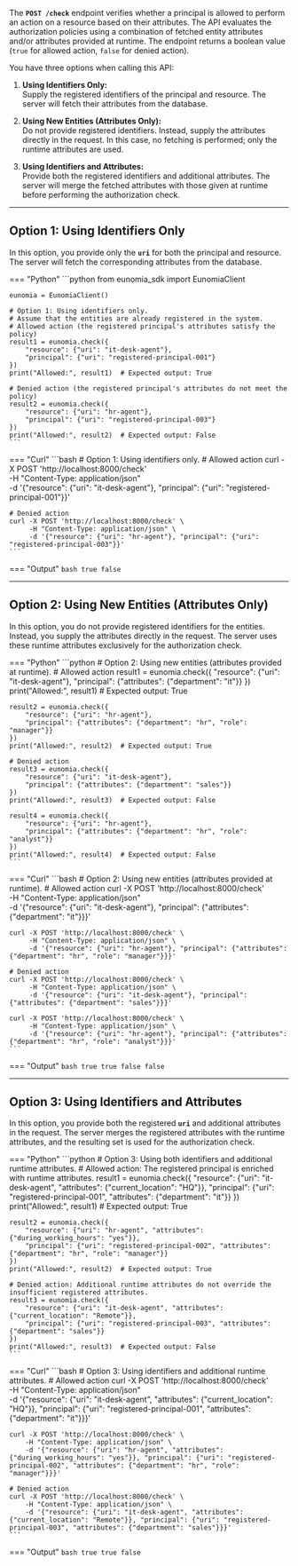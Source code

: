 The **`POST /check`** endpoint verifies whether a principal is allowed to perform an action on a resource based on their attributes. The API evaluates the authorization policies using a combination of fetched entity attributes and/or attributes provided at runtime. The endpoint returns a boolean value (`true` for allowed action, `false` for denied action).

You have three options when calling this API:

1. **Using Identifiers Only:**  
   Supply the registered identifiers of the principal and resource. The server will fetch their attributes from the database.

2. **Using New Entities (Attributes Only):**  
   Do not provide registered identifiers. Instead, supply the attributes directly in the request. In this case, no fetching is performed; only the runtime attributes are used.

3. **Using Identifiers and Attributes:**  
   Provide both the registered identifiers and additional attributes. The server will merge the fetched attributes with those given at runtime before performing the authorization check.

---

## Option 1: Using Identifiers Only

In this option, you provide only the **`uri`** for both the principal and resource. The server will fetch the corresponding attributes from the database.

=== "Python"
    ```python
    from eunomia_sdk import EunomiaClient

    eunomia = EunomiaClient()

    # Option 1: Using identifiers only.
    # Assume that the entities are already registered in the system.
    # Allowed action (the registered principal's attributes satisfy the policy)
    result1 = eunomia.check({
        "resource": {"uri": "it-desk-agent"},
        "principal": {"uri": "registered-principal-001"}
    })
    print("Allowed:", result1)  # Expected output: True

    # Denied action (the registered principal's attributes do not meet the policy)
    result2 = eunomia.check({
        "resource": {"uri": "hr-agent"},
        "principal": {"uri": "registered-principal-003"}
    })
    print("Allowed:", result2)  # Expected output: False
    ```

=== "Curl"
    ```bash
    # Option 1: Using identifiers only.
    # Allowed action
    curl -X POST 'http://localhost:8000/check' \
         -H "Content-Type: application/json" \
         -d '{"resource": {"uri": "it-desk-agent"}, "principal": {"uri": "registered-principal-001"}}'

    # Denied action
    curl -X POST 'http://localhost:8000/check' \
         -H "Content-Type: application/json" \
         -d '{"resource": {"uri": "hr-agent"}, "principal": {"uri": "registered-principal-003"}}'
    ```

=== "Output"
    ```bash
    true
    false
    ```

---

## Option 2: Using New Entities (Attributes Only)

In this option, you do not provide registered identifiers for the entities. Instead, you supply the attributes directly in the request. The server uses these runtime attributes exclusively for the authorization check.

=== "Python"
    ```python
    # Option 2: Using new entities (attributes provided at runtime).
    # Allowed action
    result1 = eunomia.check({
        "resource": {"uri": "it-desk-agent"},
        "principal": {"attributes": {"department": "it"}}
    })
    print("Allowed:", result1)  # Expected output: True

    result2 = eunomia.check({
        "resource": {"uri": "hr-agent"},
        "principal": {"attributes": {"department": "hr", "role": "manager"}}
    })
    print("Allowed:", result2)  # Expected output: True

    # Denied action
    result3 = eunomia.check({
        "resource": {"uri": "it-desk-agent"},
        "principal": {"attributes": {"department": "sales"}}
    })
    print("Allowed:", result3)  # Expected output: False

    result4 = eunomia.check({
        "resource": {"uri": "hr-agent"},
        "principal": {"attributes": {"department": "hr", "role": "analyst"}}
    })
    print("Allowed:", result4)  # Expected output: False
    ```

=== "Curl"
    ```bash
    # Option 2: Using new entities (attributes provided at runtime).
    # Allowed action
    curl -X POST 'http://localhost:8000/check' \
         -H "Content-Type: application/json" \
         -d '{"resource": {"uri": "it-desk-agent"}, "principal": {"attributes": {"department": "it"}}}'

    curl -X POST 'http://localhost:8000/check' \
         -H "Content-Type: application/json" \
         -d '{"resource": {"uri": "hr-agent"}, "principal": {"attributes": {"department": "hr", "role": "manager"}}}'

    # Denied action
    curl -X POST 'http://localhost:8000/check' \
         -H "Content-Type: application/json" \
         -d '{"resource": {"uri": "it-desk-agent"}, "principal": {"attributes": {"department": "sales"}}}'

    curl -X POST 'http://localhost:8000/check' \
         -H "Content-Type: application/json" \
         -d '{"resource": {"uri": "hr-agent"}, "principal": {"attributes": {"department": "hr", "role": "analyst"}}}'
    ```

=== "Output"
    ```bash
    true
    true
    false
    false
    ```

---

## Option 3: Using Identifiers and Attributes

In this option, you provide both the registered **`uri`** and additional attributes in the request. The server merges the registered attributes with the runtime attributes, and the resulting set is used for the authorization check.

=== "Python"
    ```python
    # Option 3: Using both identifiers and additional runtime attributes.
    # Allowed action: The registered principal is enriched with runtime attributes.
    result1 = eunomia.check({
        "resource": {"uri": "it-desk-agent", "attributes": {"current_location": "HQ"}},
        "principal": {"uri": "registered-principal-001", "attributes": {"department": "it"}}
    })
    print("Allowed:", result1)  # Expected output: True

    result2 = eunomia.check({
        "resource": {"uri": "hr-agent", "attributes": {"during_working_hours": "yes"}},
        "principal": {"uri": "registered-principal-002", "attributes": {"department": "hr", "role": "manager"}}
    })
    print("Allowed:", result2)  # Expected output: True

    # Denied action: Additional runtime attributes do not override the insufficient registered attributes.
    result3 = eunomia.check({
        "resource": {"uri": "it-desk-agent", "attributes": {"current_location": "Remote"}},
        "principal": {"uri": "registered-principal-003", "attributes": {"department": "sales"}}
    })
    print("Allowed:", result3)  # Expected output: False
    ```

=== "Curl"
    ```bash
    # Option 3: Using identifiers and additional runtime attributes.
    # Allowed action
    curl -X POST 'http://localhost:8000/check' \
        -H "Content-Type: application/json" \
        -d '{"resource": {"uri": "it-desk-agent", "attributes": {"current_location": "HQ"}}, "principal": {"uri": "registered-principal-001", "attributes": {"department": "it"}}}'

    curl -X POST 'http://localhost:8000/check' \
        -H "Content-Type: application/json" \
        -d '{"resource": {"uri": "hr-agent", "attributes": {"during_working_hours": "yes"}}, "principal": {"uri": "registered-principal-002", "attributes": {"department": "hr", "role": "manager"}}}'

    # Denied action
    curl -X POST 'http://localhost:8000/check' \
        -H "Content-Type: application/json" \
        -d '{"resource": {"uri": "it-desk-agent", "attributes": {"current_location": "Remote"}}, "principal": {"uri": "registered-principal-003", "attributes": {"department": "sales"}}}'
    ```

=== "Output"
    ```bash
    true
    true
    false
    ```
